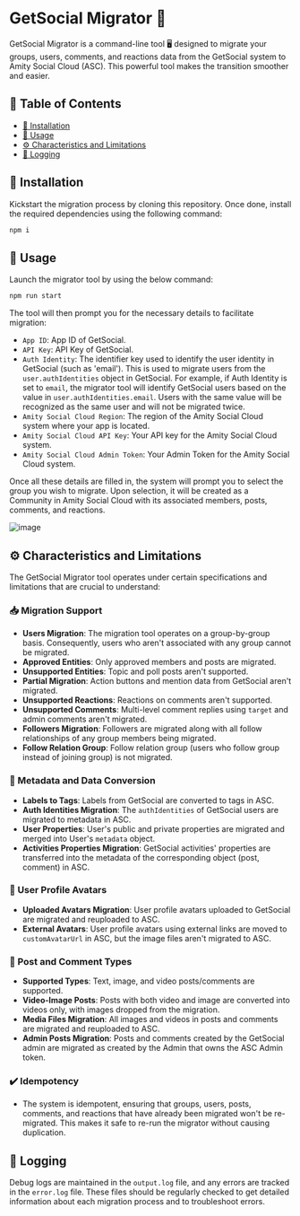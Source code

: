 # GetSocial Migrator 🔄

GetSocial Migrator is a command-line tool 🖥️ designed to migrate your groups, users, comments, and reactions data from the GetSocial system to Amity Social Cloud (ASC). This powerful tool makes the transition smoother and easier.

## 📖 Table of Contents
- [🔧 Installation](#installation)
- [📝 Usage](#usage)
- [⚙️ Characteristics and Limitations](#characteristics-and-limitations)
- [📝 Logging](#logging)

## 🔧 Installation
Kickstart the migration process by cloning this repository. Once done, install the required dependencies using the following command:
```bash
npm i
```

## 📝 Usage

Launch the migrator tool by using the below command:

```bash
npm run start
```

The tool will then prompt you for the necessary details to facilitate migration:

- `App ID`: App ID of GetSocial.
- `API Key`: API Key of GetSocial.
- `Auth Identity`: The identifier key used to identify the user identity in GetSocial (such as 'email'). This is used to migrate users from the `user.authIdentities` object in GetSocial. For example, if Auth Identity is set to `email`, the migrator tool will identify GetSocial users based on the value in `user.authIdentities.email`. Users with the same value will be recognized as the same user and will not be migrated twice.
- `Amity Social Cloud Region`: The region of the Amity Social Cloud system where your app is located.
- `Amity Social Cloud API Key`: Your API key for the Amity Social Cloud system.
- `Amity Social Cloud Admin Token`: Your Admin Token for the Amity Social Cloud system.

Once all these details are filled in, the system will prompt you to select the group you wish to migrate. Upon selection, it will be created as a Community in Amity Social Cloud with its associated members, posts, comments, and reactions.

![image](https://github.com/AmityCo/getsocial-migrator/assets/1589163/21c6a1c0-de57-45b1-b165-43ccb7e75611)

## ⚙️ Characteristics and Limitations

The GetSocial Migrator tool operates under certain specifications and limitations that are crucial to understand:

### 📥 Migration Support
- **Users Migration**: The migration tool operates on a group-by-group basis. Consequently, users who aren't associated with any group cannot be migrated.
- **Approved Entities**: Only approved members and posts are migrated.
- **Unsupported Entities**: Topic and poll posts aren't supported.
- **Partial Migration**: Action buttons and mention data from GetSocial aren't migrated.
- **Unsupported Reactions**: Reactions on comments aren't supported.
- **Unsupported Comments**: Multi-level comment replies using `target` and admin comments aren't migrated.
- **Followers Migration**: Followers are migrated along with all follow relationships of any group members being migrated.
- **Follow Relation Group**: Follow relation group (users who follow group instead of joining group) is not migrated.

### 🔄 Metadata and Data Conversion
- **Labels to Tags**: Labels from GetSocial are converted to tags in ASC.
- **Auth Identities Migration**: The `authIdentities` of GetSocial users are migrated to metadata in ASC.
- **User Properties**: User's public and private properties are migrated and merged into User's `metadata` object.
- **Activities Properties Migration**: GetSocial activities' properties are transferred into the metadata of the corresponding object (post, comment) in ASC.

### 📸 User Profile Avatars
- **Uploaded Avatars Migration**: User profile avatars uploaded to GetSocial are migrated and reuploaded to ASC.
- **External Avatars**: User profile avatars using external links are moved to `customAvatarUrl` in ASC, but the image files aren't migrated to ASC.

### 📑 Post and Comment Types
- **Supported Types**: Text, image, and video posts/comments are supported.
- **Video-Image Posts**: Posts with both video and image are converted into videos only, with images dropped from the migration.
- **Media Files Migration**: All images and videos in posts and comments are migrated and reuploaded to ASC.
- **Admin Posts Migration**: Posts and comments created by the GetSocial admin are migrated as created by the Admin that owns the ASC Admin token.

### ✔️ Idempotency
- The system is idempotent, ensuring that groups, users, posts, comments, and reactions that have already been migrated won't be re-migrated. This makes it safe to re-run the migrator without causing duplication.

## 📝 Logging
Debug logs are maintained in the `output.log` file, and any errors are tracked in the `error.log` file. These files should be regularly checked to get detailed information about each migration process and to troubleshoot errors.
